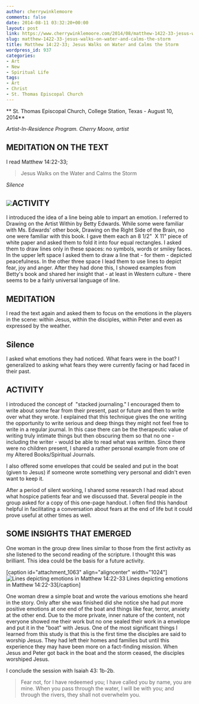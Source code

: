 ```yaml
---
author: cherrywinklemoore
comments: false
date: 2014-08-11 03:32:20+00:00
layout: post
link: https://www.cherrywinklemoore.com/2014/08/matthew-1422-33-jesus-walks-on-water-and-calms-the-storm/
slug: matthew-1422-33-jesus-walks-on-water-and-calms-the-storm
title: Matthew 14:22-33; Jesus Walks on Water and Calms the Storm
wordpress_id: 937
categories:
- Art
- New
- Spiritual Life
tags:
- Art
- Christ
- St. Thomas Episcopal Church
---
```


** St. Thomas Episcopal Church, College Station, Texas - August 10, 2014**

_Artist-In-Residence Program. Cherry Moore, artist_


## MEDITATION ON THE TEXT


I read Matthew 14:22-33;


<blockquote>Jesus Walks on the Water and Calms the Storm</blockquote>


_Silence_


## ![](https://www.cherrywinklemoore.com/wp-content/uploads/photo-1-1024x765.jpg)ACTIVITY


I introduced the idea of a line being able to impart an emotion. I referred to Drawing on the Artist Within by Betty Edwards. While some were familiar with Ms. Edwards' other book, Drawing on the Right Side of the Brain, no one were familiar with this book. I gave them each an 8 1/2"  X 11" piece of white paper and asked them to fold it into four equal rectangles. I asked them to draw lines only in these spaces: no symbols, words or smiley faces. In the upper left space I asked them to draw a line that - for them - depicted peacefulness. In the other three space I lead them to use lines to depict fear, joy and anger. After they had done this, I showed examples from Betty's book and shared her insight that - at least in Western culture - there seems to be a fairly universal language of line.


## MEDITATION


I read the text again and asked them to focus on the emotions in the players in the scene: within Jesus, within the disciples, within Peter and even as expressed by the weather.


## Silence


I asked what emotions they had noticed. What fears were in the boat? I generalized to asking what fears they were currently facing or had faced in their past.


## ACTIVITY


I introduced the concept of  "stacked journaling." I encouraged them to write about some fear from their present, past or future and then to write over what they wrote. I explained that this technique gives the one writing the opportunity to write serious and deep things they might not feel free to write in a regular journal. In this case there can be the therapeutic value of writing truly intimate things but then obscuring them so that no one - including the writer - would be able to read what was written. Since there were no children present, I shared a rather personal example from one of my Altered Books/Spiritual Journals.

I also offered some envelopes that could be sealed and put in the boat (given to Jesus) if someone wrote something very personal and didn't even want to keep it.

After a period of silent working, I shared some research I had read about what hospice patients fear and we discussed that. Several people in the group asked for a copy of this one-page handout. I often find this handout helpful in facilitating a conversation about fears at the end of life but it could prove useful at other times as well.


## SOME INSIGHTS THAT EMERGED


One woman in the group drew lines similar to those from the first activity as she listened to the second reading of the scripture. I thought this was brilliant. This idea could be the basis for a future activity.

[caption id="attachment_1063" align="aligncenter" width="1024"]![Lines depicting emotions in Matthew 14:22-33](https://www.cherrywinklemoore.com/wp-content/uploads/On-water-lines-1024x600.jpg) Lines depicting emotions in Matthew 14:22-33[/caption]

One woman drew a simple boat and wrote the various emotions she heard in the story. Only after she was finished did she notice she had put more positive emotions at one end of the boat and things like fear, terror, anxiety at the other end. Due to the more private, inner nature of the content, not everyone showed me their work but no one sealed their work in a envelope and put it in the "boat" with Jesus. One of the most significant things I learned from this study is that this is the first time the disciples are said to worship Jesus. They had left their homes and families but until this experience they may have been more on a fact-finding mission. When Jesus and Peter got back in the boat and the storm ceased, the disciples worshiped Jesus.

I conclude the session with Isaiah 43: 1b-2b.


<blockquote>Fear not, for I have redeemed you;
I have called you by name, you are mine.
When you pass through the water, I will be with you;
and through the rivers, they shall not overwhelm you.</blockquote>
